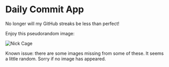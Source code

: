Daily Commit App
================
No longer will my GitHub streaks be less than perfect!

Enjoy this pseudorandom image:

![Nick Cage](http://www.placecage.com/700/800 "Nick Cage")

Known issue: there are some images missing from some of these. It seems a little random. Sorry if no image has appeared.